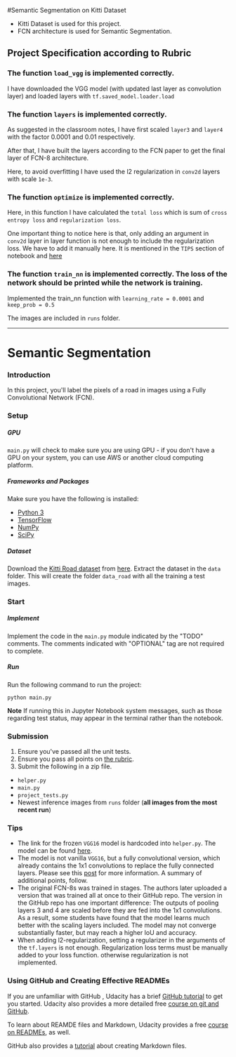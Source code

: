 
#Semantic Segmentation on Kitti Dataset

- Kitti Dataset is used for this project.
- FCN architecture is used for Semantic Segmentation.

## Project Specification according to Rubric

### The function `load_vgg` is implemented correctly.
I have downloaded the VGG model (with updated last layer as convolution layer) and loaded layers with `tf.saved_model.loader.load`

### The function `layers` is implemented correctly.

As suggested in the classroom notes, I have first scaled `layer3` and `layer4` with the factor 0.0001 and 0.01 respectively.

After that, I have built the layers according to the FCN paper to get the final layer of FCN-8 architecture.

Here, to avoid overfitting I have used the l2 regularization in `conv2d` layers with scale `1e-3`.

### The function `optimize` is implemented correctly. 

Here, in this function I have calculated the `total loss` which is sum of `cross entropy loss` and `regularization loss`. 

One important thing to notice here is that, only adding an argument in `conv2d` layer in layer function is not enough to include the regularization loss. We have to add it manually here. It is mentioned in the `TIPS` section of notebook and [here](https://stackoverflow.com/questions/46615623/do-we-need-to-add-the-regularization-loss-into-the-total-loss-in-tensorflow-mode)

### The function `train_nn` is implemented correctly. The loss of the network should be printed while the network is training.

Implemented the train_nn function with `learning_rate = 0.0001` and `keep_prob = 0.5`


The images are included in `runs` folder.

--------------------------------------------------------------------------------
# Semantic Segmentation
### Introduction
In this project, you'll label the pixels of a road in images using a Fully Convolutional Network (FCN).

### Setup
##### GPU
`main.py` will check to make sure you are using GPU - if you don't have a GPU on your system, you can use AWS or another cloud computing platform.
##### Frameworks and Packages
Make sure you have the following is installed:
 - [Python 3](https://www.python.org/)
 - [TensorFlow](https://www.tensorflow.org/)
 - [NumPy](http://www.numpy.org/)
 - [SciPy](https://www.scipy.org/)
##### Dataset
Download the [Kitti Road dataset](http://www.cvlibs.net/datasets/kitti/eval_road.php) from [here](http://www.cvlibs.net/download.php?file=data_road.zip).  Extract the dataset in the `data` folder.  This will create the folder `data_road` with all the training a test images.

### Start
##### Implement
Implement the code in the `main.py` module indicated by the "TODO" comments.
The comments indicated with "OPTIONAL" tag are not required to complete.
##### Run
Run the following command to run the project:
```
python main.py
```
**Note** If running this in Jupyter Notebook system messages, such as those regarding test status, may appear in the terminal rather than the notebook.

### Submission
1. Ensure you've passed all the unit tests.
2. Ensure you pass all points on [the rubric](https://review.udacity.com/#!/rubrics/989/view).
3. Submit the following in a zip file.
 - `helper.py`
 - `main.py`
 - `project_tests.py`
 - Newest inference images from `runs` folder  (**all images from the most recent run**)
 
 ### Tips
- The link for the frozen `VGG16` model is hardcoded into `helper.py`.  The model can be found [here](https://s3-us-west-1.amazonaws.com/udacity-selfdrivingcar/vgg.zip).
- The model is not vanilla `VGG16`, but a fully convolutional version, which already contains the 1x1 convolutions to replace the fully connected layers. Please see this [post](https://s3-us-west-1.amazonaws.com/udacity-selfdrivingcar/forum_archive/Semantic_Segmentation_advice.pdf) for more information.  A summary of additional points, follow. 
- The original FCN-8s was trained in stages. The authors later uploaded a version that was trained all at once to their GitHub repo.  The version in the GitHub repo has one important difference: The outputs of pooling layers 3 and 4 are scaled before they are fed into the 1x1 convolutions.  As a result, some students have found that the model learns much better with the scaling layers included. The model may not converge substantially faster, but may reach a higher IoU and accuracy. 
- When adding l2-regularization, setting a regularizer in the arguments of the `tf.layers` is not enough. Regularization loss terms must be manually added to your loss function. otherwise regularization is not implemented.
 
### Using GitHub and Creating Effective READMEs
If you are unfamiliar with GitHub , Udacity has a brief [GitHub tutorial](http://blog.udacity.com/2015/06/a-beginners-git-github-tutorial.html) to get you started. Udacity also provides a more detailed free [course on git and GitHub](https://www.udacity.com/course/how-to-use-git-and-github--ud775).

To learn about REAMDE files and Markdown, Udacity provides a free [course on READMEs](https://www.udacity.com/courses/ud777), as well. 

GitHub also provides a [tutorial](https://guides.github.com/features/mastering-markdown/) about creating Markdown files.
